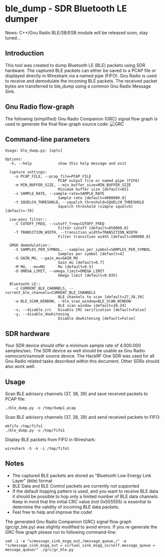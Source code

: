 # ble_dump - SDR Bluetooth LE dumper

News: C++/Gnu Radio BLE/SB/ESB module will be released soon, stay tuned...

## Introduction
This tool was created to dump Bluetooth LE (BLE) packets using SDR hardware. The captured BLE packets can either be saved to a PCAP file or displayed directly in Wireshark via a named pipe (FIFO). Gnu Radio is used to receive and demodulate the incoming BLE packets. The received packet bytes are transferred to ble_dump using a common Gnu Radio Message Sink.

## Gnu Radio flow-graph
The following (simplified) Gnu Radio Companion (GRC) signal flow graph is used to generate the final flow-graph source code:
![GRC](https://raw.githubusercontent.com/drtyhlpr/ble_dump/master/grc/gr_ble.png)


## Command-line parameters
```
Usage: ble_dump.py: [opts]

Options:
  -h, --help            show this help message and exit

  Capture settings:
    -o PCAP_FILE, --pcap_file=PCAP_FILE
                        PCAP output file or named pipe (FIFO)
    -m MIN_BUFFER_SIZE, --min_buffer_size=MIN_BUFFER_SIZE
                        Minimum buffer size [default=65]
    -s SAMPLE_RATE, --sample-rate=SAMPLE_RATE
                        Sample rate [default=4000000.0]
    -t SQUELCH_THRESHOLD, --squelch_threshold=SQUELCH_THRESHOLD
                        Squelch threshold (simple squelch) [default=-70]

  Low-pass filter::
    -C CUTOFF_FREQ, --cutoff_freq=CUTOFF_FREQ
                        Filter cutoff [default=850000.0]
    -T TRANSITION_WIDTH, --transition_width=TRANSITION_WIDTH
                        Filter transition width [default=300000.0]

  GMSK demodulation::
    -S SAMPLES_PER_SYMBOL, --samples_per_symbol=SAMPLES_PER_SYMBOL
                        Samples per symbol [default=4]
    -G GAIN_MU, --gain_mu=GAIN_MU
                        Gain mu [default=0.7]
    -M MU, --mu=MU      Mu [default=0.5]
    -O OMEGA_LIMIT, --omega_limit=OMEGA_LIMIT
                        Omega limit [default=0.035]

  Bluetooth LE::
    -c CURRENT_BLE_CHANNELS, --current_ble_channels=CURRENT_BLE_CHANNELS
                        BLE channels to scan [default=37,38,39]
    -w BLE_SCAN_WINDOW, --ble_scan_window=BLE_SCAN_WINDOW
                        BLE scan window [default=10.24]
    -x, --disable_crc   Disable CRC verification [default=False]
    -y, --disable_dewhitening
                        Disable dewhitening [default=False]
```

## SDR hardware
Your SDR device should offer a minimum sample rate of 4.000.000 samples/sec. The SDR device as well should be usable as Gnu Radio osmocom/osmosdr source device. The HackRF One SDR was used for all Gnu Radio related tasks described within this document. Other SDRs should also work well.

## Usage
Scan BLE advisory channels (37, 38, 39) and save received packets to PCAP file:

```
./ble_dump.py -o /tmp/dump1.pcap
```

Scan BLE advisory channels (37, 38, 39) and send received packets to FIFO:

```
mkfifo /tmp/fifo1
./ble_dump.py -o /tmp/fifo1
```
Display BLE packets from FIFO in Wireshark:

```
wireshark -S -k -i /tmp/fifo1
```

## Notes
* The captured BLE packets are stored as "Bluetooth Low Energy Link Layer" (btle) format
* BLE Data and BLE Control packets are currently not supported
* If the default hopping pattern is used, and you want to receive BLE data it should be possible to hop only a limited number of BLE data channels. Keep in mind that the initial CRC value (not 0x555555) is essential to determine the validity of incoming BLE data packets.
* Feel free to help and improve the code!

The generated Gnu Radio Companion (GRC) signal flow graph (grc/gr_ble.py) was slightly modified to avoid errors. If you re-generate the GRC flow graph please run to following command-line:

```
sed -i -e "s/message_sink_msgq_out,/message_queue,/" -e "s/message_sink_msgq_out = virtual_sink_msgq_in/self.message_queue = message_queue/" ./grc/gr_ble.py
```
